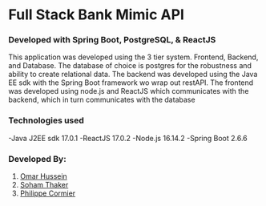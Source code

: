 # Full Stack Bank Mimic API

### Developed with Spring Boot, PostgreSQL, & ReactJS

This application was developed using the 3 tier system. Frontend, Backend, and Database.
The database of choice is postgres for the robustness and ability to create relational data.
The backend was developed using the Java EE sdk with the Spring Boot framework wo wrap out restAPI.
The frontend was developed using node.js and ReactJS which communicates with the backend, which in turn communicates with the database

### Technologies used
-Java J2EE sdk 17.0.1
-ReactJS 17.0.2
-Node.js 16.14.2
-Spring Boot 2.6.6

### Developed By:
1. [Omar Hussein](https://github.com/omalk98)
2. [Soham Thaker](https://github.com/sdthaker)
3. [Philippe Cormier](https://github.com/BigBrainWorld)
